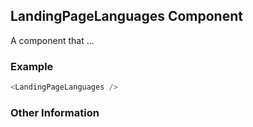 ## LandingPageLanguages Component
A component that ...

### Example

```js
<LandingPageLanguages />
```


### Other Information
